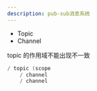 ```yaml
---
description: pub-sub消息系统
---
```




* Topic
* Channel



topic 的作用域不能出现不一致



```go
/ topic (scope
	/ channel
	/ channel
```

